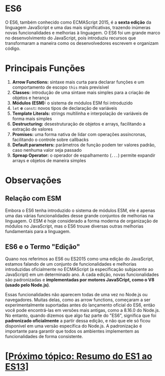 # ES6

O ES6, também conhecido como ECMAScript 2015, é a **sexta edição** da linguagem JavaScript e uma das mais significativas, trazendo inúmeras novas funcionalidades e melhorias à linguagem. O ES6 foi um grande marco no desenvolvimento do JavaScript, pois introduziu recursos que transformaram a maneira como os desenvolvedores escrevem e organizam código.

# Principais Funções

1. **Arrow Functions:** sintaxe mais curta para declarar funções e um comportamento de escopo `this` mais previsível
2. **Classes:** introdução de uma sintaxe mais simples para a criação de objetos e herança
3. **Módulos (ESM):** o sistema de módulos ESM foi introduzido
4. `let` **e** `const`**:** novos tipos de declaração de variáveis
5. **Template Literals:** strings multilinha e interpolação de variáveis de forma mais simples
6. **Destructuring:** desestruturação de objetos e arrays, facilitando a extração de valores
7. **Promises:** uma forma nativa de lidar com operações assíncronas, facilitando o controle sobre callbacks
8. **Default parameters:** parâmetros de função podem ter valores padrão, caso nenhuma valor seja passado
9. **Spreap Operator:** o operador de espalhamento (`...`) permite expandir arrays e objetos de maneira simples

# Observações

## Relação com ESM

Embora o ES6 tenha introduzido o sistema de módulos ESM, ele é apenas uma das várias funcionalidades desse grande conjuntos de melhorias na linguagem. O ESM é hoje considerado a forma moderna de organização de módulos no JavaScript, mas o ES6 trouxe diversas outras melhorias fundamentais para a linguagem.

## <a id="es6-termo-edicao">ES6 e o Termo "Edição"</a>

Quano nos referimos ao ES6 ou ES2015 como uma edição do JavaScript, estamos falando de um conjunto de funcionalidades e melhorias introduzidas oficialmente no ECMAScript (a especificação subjacente ao JavaScript) em um determinado ano. A cada edição, novas funcionalidades são padronizadas e **implementadas por motores JavaSCript, como o V8 (usado pelo Node.js)**.

Essas funcionalidades não aparecem todas de uma vez no Node.js ou navegadores. Muitas delas, como as arrow functions, começaram a ser experimentalmente suportadas antes do lançamento oficial do ES6, então você pode encontrá-las em versões mais antigas, como a 8.16.0 do Node.js. No entanto, quando dizemos que algo faz parte do "ES6", significa que foi **padronizado oficialmente** a partir dessa edição, e não que ele só ficou disponível em uma versão específica do Node.js. A padronização é importante para garantir que todos os ambientes implementem as funcionalidades de forma consistente.

# [[Próximo tópico: Resumo do ES1 ao ES13]](./resumo-es1-es13.md)